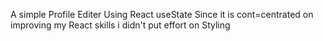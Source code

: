 A simple Profile Editer Using React useState
Since it is cont=centrated on improving my React skills i didn't put effort on Styling
